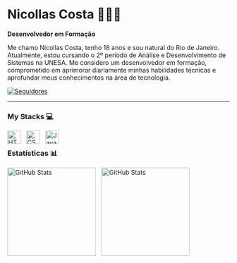 # Nicollas Costa 👨🏻‍💻

**Desenvolvedor em Formação**

Me chamo Nicollas Costa, tenho 18 anos e sou natural do Rio de Janeiro. Atualmente, estou cursando o 2º período de Análise e Desenvolvimento de Sistemas na UNESA. Me considero um desenvolvedor em formação, comprometido em aprimorar diariamente minhas habilidades técnicas e aprofundar meus conhecimentos na área de tecnologia.

  <p>
    <a href="https://github.com/Nicollaspc">
        <img 
            alt="Seguidores" 
            title="Me siga no GitHub" 
            src="https://custom-icon-badges.demolab.com/github/followers/Nicollaspc?color=236ad3&labelColor=1155ba&style=for-the-badge&logo=github&label=Seguidores&logoColor=white"
        />
    </a>
</p>

---

### My Stacks 💻

<img 
    align="left" 
    alt="HTML"
    title="HTML" 
    width="30px" 
    style="padding-right: 10px;" 
    src="https://cdn.jsdelivr.net/gh/devicons/devicon@latest/icons/html5/html5-original.svg" 
/>
<img 
    align="left" 
    alt="CSS" 
    title="CSS"
    width="30px" 
    style="padding-right: 10px;" 
    src="https://cdn.jsdelivr.net/gh/devicons/devicon@latest/icons/css3/css3-original.svg" 
/>
<img 
    align="left" 
    alt="JavaScript" 
    title="JavaScript"
    width="30px" 
    style="padding-right: 10px;" 
    src="https://cdn.jsdelivr.net/gh/devicons/devicon@latest/icons/javascript/javascript-original.svg" 
/>
<br>
### Estatísticas 📊

<p>
  <img 
    align="left" 
    alt="GitHub Stats" 
    height="200" 
    style="padding-right: 10px;" 
    src="https://github-readme-stats.vercel.app/api?username=Nicollaspc&show_icons=true&theme=monokai&include_all_commits=true&locale=pt-br" 
  />

  <img 
      align="left" 
      alt="GitHub Stats" 
      height="200" 
      src="https://github-readme-stats.vercel.app/api/top-langs/?username=Nicollaspc&theme=monokai&layout=compact&custom_title=Tecnologias&langs_count=9" 
  />

</p>
